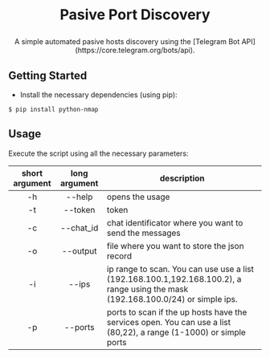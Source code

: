 # <p align="center">Pasive Port Discovery</p>

<p align="center">A simple automated pasive hosts discovery using the [Telegram Bot API](https://core.telegram.org/bots/api).

## Getting Started

* Install the necessary dependencies (using pip):
```
$ pip install python-nmap 
```

## Usage

Execute the script using all the necessary parameters:

|short argument|long argument|description|
|:---:|:---:| --- |
|-h| --help| opens the usage |
|-t| --token| token |
|-c| --chat_id| chat identificator where you want to send the messages |
|-o| --output| file where you want to store the json record |
|-i| --ips| ip range to scan. You can use use a list (192.168.100.1,192.168.100.2), a range using the mask (192.168.100.0/24) or simple ips.|
|-p| --ports| ports to scan if the up hosts have the services open. You can use a list (80,22), a range (1-1000) or simple ports |

